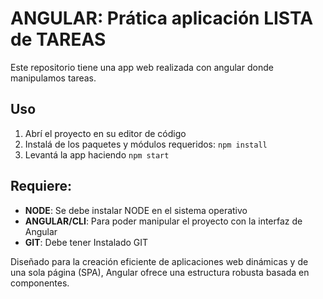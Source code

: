 
# ANGULAR: Prática aplicación LISTA de TAREAS

Este repositorio tiene una app web realizada con angular donde manipulamos tareas.

## Uso


1.  Abrí el proyecto en su editor de código
2.  Instalá de los paquetes y módulos requeridos: `npm install`
3. Levantá la app haciendo `npm start`

## Requiere:

-   **NODE**: Se debe instalar NODE en el sistema operativo
-   **ANGULAR/CLI**: Para poder manipular el proyecto con la interfaz de Angular
-   **GIT**: Debe tener Instalado GIT



Diseñado para la creación eficiente de aplicaciones web dinámicas y de una sola página (SPA), Angular ofrece una estructura robusta basada en componentes. 


